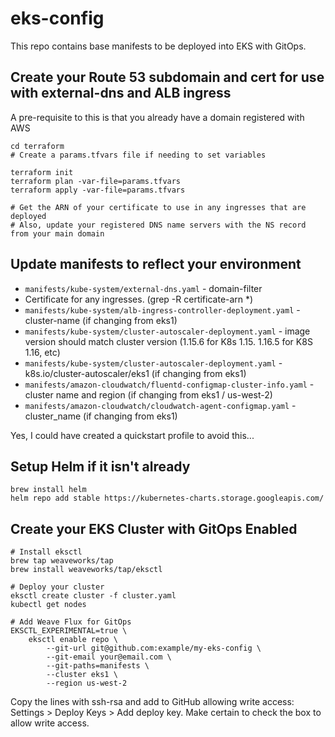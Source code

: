 # eks-config

This repo contains base manifests to be deployed into EKS with GitOps.

## Create your Route 53 subdomain and cert for use with external-dns and ALB ingress

A pre-requisite to this is that you already have a domain registered with AWS

```
cd terraform
# Create a params.tfvars file if needing to set variables

terraform init
terraform plan -var-file=params.tfvars
terraform apply -var-file=params.tfvars

# Get the ARN of your certificate to use in any ingresses that are deployed
# Also, update your registered DNS name servers with the NS record from your main domain
```

## Update manifests to reflect your environment

* `manifests/kube-system/external-dns.yaml` - domain-filter
* Certificate for any ingresses.  (grep -R certificate-arn *)
* `manifests/kube-system/alb-ingress-controller-deployment.yaml` - cluster-name (if changing from eks1)
* `manifests/kube-system/cluster-autoscaler-deployment.yaml` - image version should match cluster version (1.15.6 for K8s 1.15. 1.16.5 for K8S 1.16, etc)
* `manifests/kube-system/cluster-autoscaler-deployment.yaml` - k8s.io/cluster-autoscaler/eks1 (if changing from eks1)
* `manifests/amazon-cloudwatch/fluentd-configmap-cluster-info.yaml` - cluster name and region (if changing from eks1 / us-west-2)
* `manifests/amazon-cloudwatch/cloudwatch-agent-configmap.yaml` - cluster_name (if changing from eks1)

Yes, I could have created a quickstart profile to avoid this...

## Setup Helm if it isn't already

```
brew install helm
helm repo add stable https://kubernetes-charts.storage.googleapis.com/
```

## Create your EKS Cluster with GitOps Enabled

```
# Install eksctl
brew tap weaveworks/tap
brew install weaveworks/tap/eksctl

# Deploy your cluster
eksctl create cluster -f cluster.yaml
kubectl get nodes

# Add Weave Flux for GitOps
EKSCTL_EXPERIMENTAL=true \
    eksctl enable repo \
        --git-url git@github.com:example/my-eks-config \
        --git-email your@email.com \
        --git-paths=manifests \
        --cluster eks1 \
        --region us-west-2

```

Copy the lines with ssh-rsa and add to GitHub allowing write access: Settings > Deploy Keys > Add deploy key.  Make certain to check the box to allow write access.  
